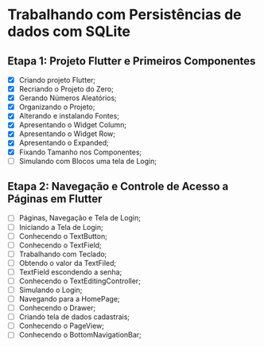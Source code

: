 # Trabalhando com Persistências de dados com SQLite

## Etapa 1: Projeto Flutter e Primeiros Componentes

- [x] Criando projeto Flutter;
- [x] Recriando o Projeto do Zero;
- [x] Gerando Números Aleatórios;
- [x] Organizando o Projeto;
- [x] Alterando e instalando Fontes;
- [x] Apresentando o Widget Column;
- [x] Apresentando o Widget Row;
- [x] Apresentando o Expanded;
- [x] Fixando Tamanho nos Componentes;
- [ ] Simulando com Blocos uma tela de Login;

## Etapa 2: Navegação e Controle de Acesso a Páginas em Flutter

- [ ] Páginas, Navegação e Tela de Login;
- [ ] Iniciando a Tela de Login;
- [ ] Conhecendo o TextButton;
- [ ] Conhecendo o TextField;
- [ ] Trabalhando com Teclado;
- [ ] Obtendo o valor da TextFiled;
- [ ] TextField escondendo a senha;
- [ ] Conhecendo o TextEditingController;
- [ ] Simulando o Login;
- [ ] Navegando para a HomePage;
- [ ] Conhecendo o Drawer;
- [ ] Criando tela de dados cadastrais;
- [ ] Conhecendo o PageView;
- [ ] Conhecendo o BottomNavigationBar;
